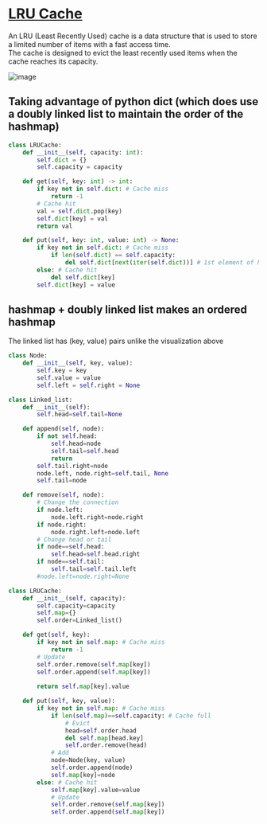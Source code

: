 # [LRU Cache](https://leetcode.com/problems/lru-cache/solutions/?orderBy=most_votes)
An LRU (Least Recently Used) cache is a data structure that is used to store a limited number of items with a fast access time.<br>
The cache is designed to evict the least recently used items when the cache reaches its capacity.

![image](https://github.com/user-attachments/assets/ec8a5caa-1c60-4ee5-84b8-c1eb9683cd75)

## Taking advantage of python dict (which does use a doubly linked list to maintain the order of the hashmap)
~~~python
class LRUCache:
    def __init__(self, capacity: int):
        self.dict = {}
        self.capacity = capacity   

    def get(self, key: int) -> int:
        if key not in self.dict: # Cache miss
            return -1
        # Cache hit
        val = self.dict.pop(key)
        self.dict[key] = val   
        return val        

    def put(self, key: int, value: int) -> None:
        if key not in self.dict: # Cache miss
            if len(self.dict) == self.capacity:
                del self.dict[next(iter(self.dict))] # 1st element of hashmap
        else: # Cache hit
            del self.dict[key]
        self.dict[key] = value
~~~

## hashmap + doubly linked list makes an ordered hashmap
The linked list has (key, value) pairs unlike the visualization above
~~~python
class Node:
    def __init__(self, key, value):
        self.key = key
        self.value = value
        self.left = self.right = None

class Linked_list:
    def __init__(self):
        self.head=self.tail=None

    def append(self, node):
        if not self.head:
            self.head=node
            self.tail=self.head
            return
        self.tail.right=node
        node.left, node.right=self.tail, None
        self.tail=node

    def remove(self, node):
        # Change the connection
        if node.left:
            node.left.right=node.right
        if node.right:
            node.right.left=node.left
        # Change head or tail
        if node==self.head:
            self.head=self.head.right
        if node==self.tail:
            self.tail=self.tail.left
        #node.left=node.right=None

class LRUCache:
    def __init__(self, capacity):
        self.capacity=capacity
        self.map={}
        self.order=Linked_list()

    def get(self, key):
        if key not in self.map: # Cache miss
            return -1
        # Update
        self.order.remove(self.map[key])
        self.order.append(self.map[key])
        
        return self.map[key].value

    def put(self, key, value):
        if key not in self.map: # Cache miss
            if len(self.map)==self.capacity: # Cache full
                # Evict
                head=self.order.head
                del self.map[head.key]
                self.order.remove(head)
            # Add
            node=Node(key, value)
            self.order.append(node)
            self.map[key]=node
        else: # Cache hit
            self.map[key].value=value
            # Update
            self.order.remove(self.map[key])
            self.order.append(self.map[key])
~~~
